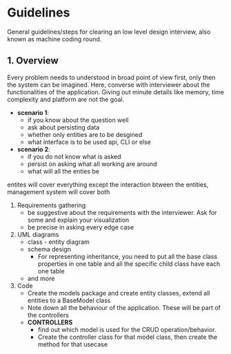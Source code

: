 
# Guidelines
General guidelines/steps for clearing an low level design interview, also known as machine coding round.

## 1. Overview
Every problem needs to understood in broad point of view first, only then the system can be imagined. Here, converse with interviewer about the functionalities of the application.
Giving out minute details like memory, time complexity and platform are not the goal.
- **scenario 1**:
  - if you know about the question well
  - ask about persisting data
  - whether only entities are to be desgined
  - what interface is to be used api, CLI or else
- **scenario 2**:
  - if you do not know what is asked
  - persist on asking what all working are around
  - what will all the enties be

entites will cover everything except the interaction btween the entities,
management system will cover both

1. Requirements gathering
    - be suggestive about the requirements with the interviewer. Ask for some and explain your visualization
    - be precise in asking every edge case
2. UML diagrams
    - class - entity diagram
    - schema design
      - For representing inheritance, you need to put all the base class properties in one table and all the specific child class have each one table
    - and more
3. Code
   - Create the models package and create entity classes, extend all entities to a BaseModel class
   - Note down all the behaviour of the application. These will be part of the controllers
   - **CONTROLLERS**
     - find out which model is used for the CRUD operation/behavior.
     - Create the controller class for that model class, then create the method for that usecase